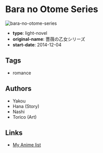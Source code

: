 # Bara no Otome Series

![bara-no-otome-series](https://cdn.myanimelist.net/images/manga/2/170773.jpg)

-   **type**: light-novel
-   **original-name**: 薔薇の乙女シリーズ
-   **start-date**: 2014-12-04

## Tags

-   romance

## Authors

-   Yakou
-   Hana (Story)
-   Nashi
-   Torico (Art)

## Links

-   [My Anime list](https://myanimelist.net/manga/92018/Bara_no_Otome_Series)
